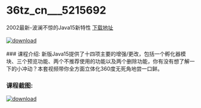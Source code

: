 # 36tz_cn___5215692
2002最新-波澜不惊的Java15新特性
[下载地址](http://www.36tz.cn/article/5215692 "下载地址")
<br/></br>[![download](http://36tz.cn/muke_img/2020_10_2-45-300x135.png "下载地址")](http://www.36tz.cn/article/5215692 "下载地址")
<br/></br>### 课程介绍:
新版Java15提供了十四项主要的增强/更改，包括一个孵化器模块、三个预览功能、两个不推荐使用的功能以及两个删除功能，你有没有想了解一下的小冲动？本套视频带你全方面立体化360度无死角地尝一口鲜。

### 课程截图:
[![download](http://36tz.cn/muke_img/2020_10_1-48.png "下载地址")](http://www.36tz.cn/article/5215692 "下载地址")
